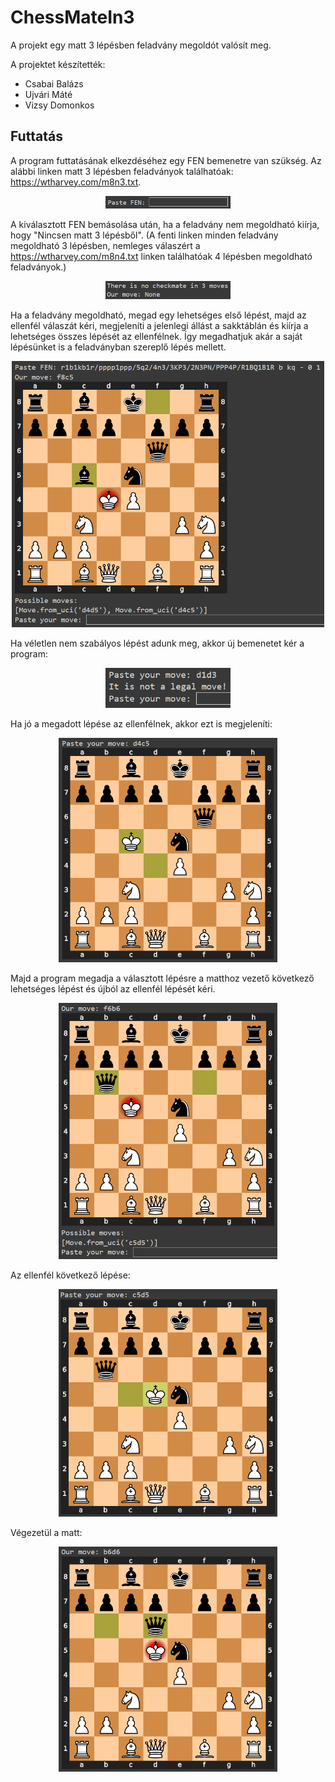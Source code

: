 # ChessMateIn3
A projekt egy matt 3 lépésben feladvány megoldót valósít meg. 

A projektet készítették:
- Csabai Balázs
- Ujvári Máté
- Vizsy Domonkos

## Futtatás
A program futtatásának elkezdéséhez egy FEN bemenetre van szükség. Az alábbi linken matt 3 lépésben feladványok találhatóak: https://wtharvey.com/m8n3.txt.

<p align="center">
<img width=200 src="./pictures/FEN.png">
</p>

A kiválasztott FEN bemásolása után, ha a feladvány nem megoldható kiírja, hogy "Nincsen matt 3 lépésből". (A fenti linken minden feladvány megoldható 3 lépésben, nemleges válaszért a https://wtharvey.com/m8n4.txt linken találhatóak 4 lépésben megoldható feladványok.)

<p align="center">
<img width=200 src="./pictures/ne.png">
</p>

Ha a feladvány megoldható, megad egy lehetséges első lépést, majd az ellenfél válaszát kéri, megjeleníti a jelenlegi állást a sakktáblán és kiírja a lehetséges összes lépését az ellenfélnek. Így megadhatjuk akár a saját lépésünket is a feladványban szereplő lépés mellett. 

<p align="center">
<img width=500 src="./pictures/m1.png">
</p>

Ha véletlen nem szabályos lépést adunk meg, akkor új bemenetet kér a program: 

<p align="center">
<img width=200 src="./pictures/illegal_move.png">
</p>

Ha jó a megadott lépése az ellenfélnek, akkor ezt is megjeleníti:

<p align="center">
<img width=350 src="./pictures/m2.png">
</p>

Majd a program megadja a választott lépésre a matthoz vezető következő lehetséges lépést és újból az ellenfél lépését kéri. 

<p align="center">
<img width=350 src="./pictures/m3.png">
</p>

Az ellenfél következő lépése: 

<p align="center">
<img width=350 src="./pictures/m4.png">
</p>

Végezetül a matt:

<p align="center">
<img width=350 src="./pictures/m5.png">
</p>
